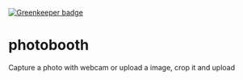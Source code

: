 [![Greenkeeper badge](https://badges.greenkeeper.io/telemark/photobooth.svg)](https://greenkeeper.io/)

# photobooth
Capture a photo with webcam or upload a image, crop it and upload

